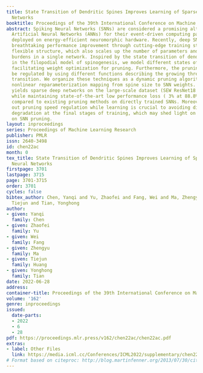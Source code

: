 ```yaml
---
title: State Transition of Dendritic Spines Improves Learning of Sparse Spiking Neural
  Networks
booktitle: Proceedings of the 39th International Conference on Machine Learning
abstract: Spiking Neural Networks (SNNs) are considered a promising alternative to
  Artificial Neural Networks (ANNs) for their event-driven computing paradigm when
  deployed on energy-efficient neuromorphic hardware. Recently, deep SNNs have shown
  breathtaking performance improvement through cutting-edge training strategy and
  flexible structure, which also scales up the number of parameters and computational
  burdens in a single network. Inspired by the state transition of dendritic spines
  in the filopodial model of spinogenesis, we model different states of SNN weights,
  facilitating weight optimization for pruning. Furthermore, the pruning speed can
  be regulated by using different functions describing the growing threshold of state
  transition. We organize these techniques as a dynamic pruning algorithm based on
  nonlinear reparameterization mapping from spine size to SNN weights. Our approach
  yields sparse deep networks on the large-scale dataset (SEW ResNet18 on ImageNet)
  while maintaining state-of-the-art low performance loss ( 3% at 88.8% sparsity)
  compared to existing pruning methods on directly trained SNNs. Moreover, we find
  out pruning speed regulation while learning is crucial to avoiding disastrous performance
  degradation at the final stages of training, which may shed light on future work
  on SNN pruning.
layout: inproceedings
series: Proceedings of Machine Learning Research
publisher: PMLR
issn: 2640-3498
id: chen22ac
month: 0
tex_title: State Transition of Dendritic Spines Improves Learning of Sparse Spiking
  Neural Networks
firstpage: 3701
lastpage: 3715
page: 3701-3715
order: 3701
cycles: false
bibtex_author: Chen, Yanqi and Yu, Zhaofei and Fang, Wei and Ma, Zhengyu and Huang,
  Tiejun and Tian, Yonghong
author:
- given: Yanqi
  family: Chen
- given: Zhaofei
  family: Yu
- given: Wei
  family: Fang
- given: Zhengyu
  family: Ma
- given: Tiejun
  family: Huang
- given: Yonghong
  family: Tian
date: 2022-06-28
address:
container-title: Proceedings of the 39th International Conference on Machine Learning
volume: '162'
genre: inproceedings
issued:
  date-parts:
  - 2022
  - 6
  - 28
pdf: https://proceedings.mlr.press/v162/chen22ac/chen22ac.pdf
extras:
- label: Other Files
  link: https://media.icml.cc/Conferences/ICML2022/supplementary/chen22ac-supp.zip
# Format based on citeproc: http://blog.martinfenner.org/2013/07/30/citeproc-yaml-for-bibliographies/
---
```


